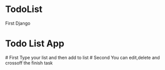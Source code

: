 # TodoList
First Django

<h1> Todo List App </h1>
# First Type your list and then add to list
# Second You can edit,delete and crossoff the finish task
